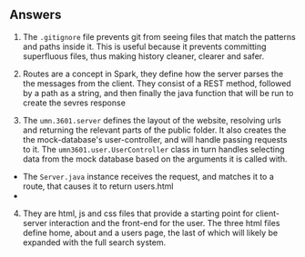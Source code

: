 ## Answers

1. The `.gitignore` file prevents git from seeing files that match the patterns and paths inside it. This is useful because it prevents committing superfluous files, thus making history cleaner, clearer and safer.

2. Routes are a concept in Spark, they define how the server parses the the messages from the client. They consist of a REST method, followed by a path as a string, and then finally the java function that will be run to create the sevres response

3. The `umn.3601.server` defines the layout of the website, resolving urls and returning the relevant parts of the public folder. It also creates the the mock-database's user-controller, and will handle passing requests to it. The `umn3601.user.UserController` class in turn handles selecting data from the mock database based on the arguments it is called with.
  * The `Server.java` instance receives the request, and matches it to a route, that causes it to return users.html
  *  

4. They are html, js and css files that provide a starting point for client-server interaction and the front-end for the user. The three html files define home, about and a users page, the last of which will likely be expanded with the full search system.
